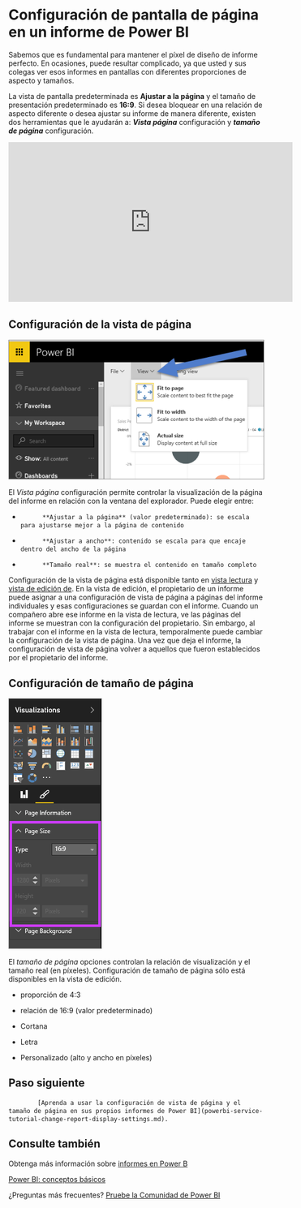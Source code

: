 <properties
   pageTitle="Configuración de pantalla de página en un informe de Power BI"
   description="Configuración de pantalla de página en un informe de Power BI"
   services="powerbi"
   documentationCenter=""
   authors="mihart"
   manager="mblythe"
   backup=""
   editor=""
   tags=""
   featuredVideoId="5tg-OXzxe2g"
   qualityFocus="monitoring"
   qualityDate=""/>

<tags
   ms.service="powerbi"
   ms.devlang="NA"
   ms.topic="article"
   ms.tgt_pltfrm="NA"
   ms.workload="powerbi"
   ms.date="10/07/2016"
   ms.author="mihart"/>

# Configuración de pantalla de página en un informe de Power BI

Sabemos que es fundamental para mantener el píxel de diseño de informe perfecto. En ocasiones, puede resultar complicado, ya que usted y sus colegas ver esos informes en pantallas con diferentes proporciones de aspecto y tamaños. 

La vista de pantalla predeterminada es **Ajustar a la página** y el tamaño de presentación predeterminado es **16:9**. Si desea bloquear en una relación de aspecto diferente o desea ajustar su informe de manera diferente, existen dos herramientas que le ayudarán a: ***Vista página*** configuración y ***tamaño de página*** configuración.

<iframe width="560" height="315" src="https://www.youtube.com/embed/5tg-OXzxe2g" frameborder="0" allowfullscreen></iframe>


## Configuración de la vista de página

![](media/powerbi-service-change-report-display-settings/pbi-change-page-view.png)



El *Vista página* configuración permite controlar la visualización de la página del informe en relación con la ventana del explorador.  Puede elegir entre:

-   
            **Ajustar a la página** (valor predeterminado): se escala para ajustarse mejor a la página de contenido
-   
            **Ajustar a ancho**: contenido se escala para que encaje dentro del ancho de la página
-   
            **Tamaño real**: se muestra el contenido en tamaño completo

Configuración de la vista de página está disponible tanto en [vista lectura](powerbi-service-interact-with-a-report-in-reading-view.md) y [vista de edición de](powerbi-service-interact-with-a-report-in-editing-view.md). En la vista de edición, el propietario de un informe puede asignar a una configuración de vista de página a páginas del informe individuales y esas configuraciones se guardan con el informe. Cuando un compañero abre ese informe en la vista de lectura, ve las páginas del informe se muestran con la configuración del propietario.  Sin embargo, al trabajar con el informe en la vista de lectura, temporalmente puede cambiar la configuración de la vista de página.  Una vez que deja el informe, la configuración de vista de página volver a aquellos que fueron establecidos por el propietario del informe.

## Configuración de tamaño de página

![](media/powerbi-service-change-report-display-settings/pbi-change-page-size.png)

El *tamaño de página* opciones controlan la relación de visualización y el tamaño real (en píxeles).  Configuración de tamaño de página sólo está disponibles en la vista de edición.

-   proporción de 4:3

-   relación de 16:9 (valor predeterminado)

-   Cortana

-   Letra

-   Personalizado (alto y ancho en píxeles)

## Paso siguiente


            [Aprenda a usar la configuración de vista de página y el tamaño de página en sus propios informes de Power BI](powerbi-service-tutorial-change-report-display-settings.md).

## Consulte también

Obtenga más información sobre [informes en Power B](powerbi-service-reports.md)

[Power BI: conceptos básicos](powerbi-service-basic-concepts.md)

¿Preguntas más frecuentes? [Pruebe la Comunidad de Power BI](http://community.powerbi.com/)

